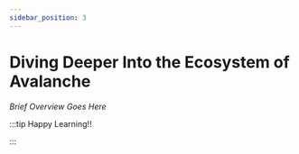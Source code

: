 ```yaml
---
sidebar_position: 3
---
```


# Diving Deeper Into the Ecosystem of Avalanche

_Brief Overview Goes Here_

:::tip Happy Learning!!

<QuestButton text="Go To Quest" link="https://app.stackup.dev/quest_page/diving-deeper-into-the-ecosystem-of-avalanche" />

:::
